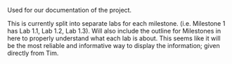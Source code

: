 Used for our documentation of the project. 

This is currently split into separate labs for each milestone. (i.e. Milestone 1 has Lab 1.1, Lab 1.2, Lab 1.3).
Will also include the outline for Milestones in here to properly understand what each lab is about. This seems
like it will be the most reliable and informative way to display the information; given directly from Tim. 
